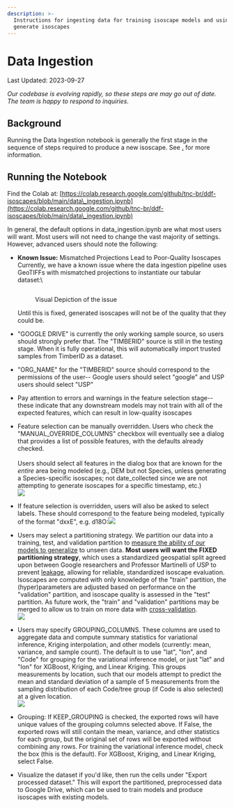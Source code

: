 ```yaml
---
description: >-
  Instructions for ingesting data for training isoscape models and using them to
  generate isoscapes
---
```


# Data Ingestion

Last Updated: 2023-09-27

_Our codebase is evolving rapidly, so these steps are may go out of date. The team is happy to respond to inquiries._

## Background&#x20;

Running the Data Ingestion notebook is generally the first stage in the sequence of steps required to produce a new isoscape. See [.](./ "mention") for more information.

## Running the Notebook

Find the Colab at: [https://colab.research.google.com/github/tnc-br/ddf-isoscapes/blob/main/data\_ingestion.ipynb](https://colab.research.google.com/github/tnc-br/ddf-isoscapes/blob/main/data\_ingestion.ipynb)

In general, the default options in data\_ingestion.ipynb are what most users will want. Most users will not need to change the vast majority of settings. However, advanced users should note the following:

*   **Known Issue:** Mismatched Projections Lead to Poor-Quality Isoscapes\
    Currently, we have a known issue where the data ingestion pipeline uses GeoTIFFs with mismatched projections to instantiate our tabular dataset:\


    <figure><img src="../../../.gitbook/assets/image (18).png" alt=""><figcaption><p>Visual Depiction of the issue</p></figcaption></figure>

    Until this is fixed, generated isoscapes will not be of the quality that they could be.
* "GOOGLE DRIVE" is currently the only working sample source, so users should strongly prefer that. The "TIMBERID" source is still in the testing stage. When it is fully operational, this will automatically import trusted samples from TimberID as a dataset.
* "ORG\_NAME" for the "TIMBERID" source should correspond to the permissions of the user-- Google users should select "google" and USP users should select "USP"
* Pay attention to errors and warnings in the feature selection stage-- these indicate that any downstream models may not train with all of the expected features, which can result in low-quality isoscapes
* Feature selection can be manually overridden. Users who check the "MANUAL\_OVERRIDE\_COLUMNS" checkbox will eventually see a dialog that provides a list of possible features, with the defaults already checked.\
  \
  Users should select all features in the dialog box that are known for the _entire_ area being modeled (e.g., DEM but not Species, unless generating a Species-specific isoscapes; not date\_collected since we are not attempting to generate isoscapes for a specific timestamp, etc.)\
  ![](<../../../.gitbook/assets/image (10).png>)
* If feature selection is overridden, users will also be asked to select labels. These should correspond to the feature being modeled, typically of the format "dxxE", e.g. d18O:![](<../../../.gitbook/assets/image (11).png>)
* Users may select a partitioning strategy. We partition our data into a training, test, and validation partition to [measure the ability of our models to generalize](https://en.wikipedia.org/wiki/Training,\_validation,\_and\_test\_data\_sets) to unseen data. **Most users will want the FIXED partitioning strategy**, which uses a standardized geospatial split agreed upon between Google researchers and Professor Martinelli of USP to prevent [leakage](https://towardsdatascience.com/data-leakage-in-machine-learning-how-it-can-be-detected-and-minimize-the-risk-8ef4e3a97562), allowing for reliable, standardized isoscape evaluation. Isoscapes are computed with only knowledge of the "train" partition, the (hyper)parameters are adjusted based on performance on the "validation" partition, and isoscape quality is assessed in the "test" partition. As future work, the "train" and "validation" partitions may be merged to allow us to train on more data with [cross-validation](https://en.wikipedia.org/wiki/Cross-validation\_\(statistics\)).\
  ![](<../../../.gitbook/assets/image (12).png>)
* Users may specify GROUPING\_COLUMNS. These columns are used to aggregate data and compute summary statistics for variational inference, Kriging interpolation, and other models (currently: mean, variance, and sample count). The default is to use "lat", "lon", and "Code" for grouping for the variational inference model, or just "lat" and "lon" for XGBoost, Kriging, and Linear Kriging. This groups measurements by location, such that our models attempt to predict the mean and standard deviation of a sample of 5 measurements from the sampling distribution of each Code/tree group (if Code is also selected) at a given location.\
  ![](<../../../.gitbook/assets/image (13).png>)
* Grouping: If KEEP\_GROUPING is checked, the exported rows will have unique values of the grouping columns selected above. If False, the exported rows will still contain the mean, variance, and other statistics for each group, but the original set of rows will be exported without combining any rows. For training the variational inference model, check the box (this is the default). For XGBoost, Kriging, and Linear Kriging, select False.
* Visualize the dataset if you'd like, then run the cells under "Export processed dataset." This will export the partitioned, preprocessed data to Google Drive, which can be used to train models and produce isoscapes with existing models.

<figure><img src="../../../.gitbook/assets/image (17).png" alt=""><figcaption></figcaption></figure>

